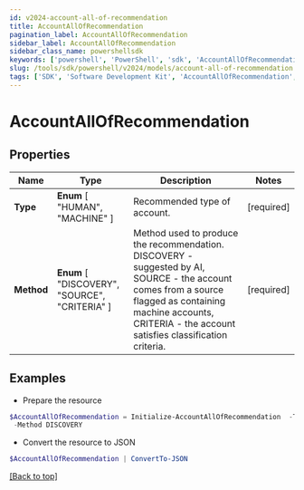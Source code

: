 ```yaml
---
id: v2024-account-all-of-recommendation
title: AccountAllOfRecommendation
pagination_label: AccountAllOfRecommendation
sidebar_label: AccountAllOfRecommendation
sidebar_class_name: powershellsdk
keywords: ['powershell', 'PowerShell', 'sdk', 'AccountAllOfRecommendation', 'V2024AccountAllOfRecommendation'] 
slug: /tools/sdk/powershell/v2024/models/account-all-of-recommendation
tags: ['SDK', 'Software Development Kit', 'AccountAllOfRecommendation', 'V2024AccountAllOfRecommendation']
---
```



# AccountAllOfRecommendation

## Properties

Name | Type | Description | Notes
------------ | ------------- | ------------- | -------------
**Type** |  **Enum** [  "HUMAN",    "MACHINE" ] | Recommended type of account. | [required]
**Method** |  **Enum** [  "DISCOVERY",    "SOURCE",    "CRITERIA" ] | Method used to produce the recommendation. DISCOVERY - suggested by AI, SOURCE - the account comes from a source flagged as containing machine accounts, CRITERIA - the account satisfies classification criteria. | [required]

## Examples

- Prepare the resource
```powershell
$AccountAllOfRecommendation = Initialize-AccountAllOfRecommendation  -Type MACHINE `
 -Method DISCOVERY
```

- Convert the resource to JSON
```powershell
$AccountAllOfRecommendation | ConvertTo-JSON
```


[[Back to top]](#) 

